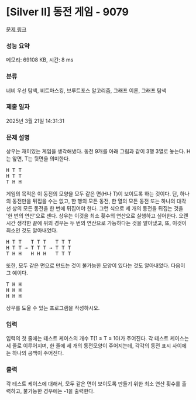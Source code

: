 # [Silver II] 동전 게임 - 9079 

[문제 링크](https://www.acmicpc.net/problem/9079) 

### 성능 요약

메모리: 69108 KB, 시간: 8 ms

### 분류

너비 우선 탐색, 비트마스킹, 브루트포스 알고리즘, 그래프 이론, 그래프 탐색

### 제출 일자

2025년 3월 21일 14:31:31

### 문제 설명

<p>상우는 재미있는 게임을 생각해냈다. 동전 9개를 아래 그림과 같이 3행 3열로 놓는다. H는 앞면, T는 뒷면을 의미한다.</p>

<pre>H T T
H T T
T H H</pre>

<p>게임의 목적은 이 동전의 모양을 모두 같은 면(H나 T)이 보이도록 하는 것이다. 단, 하나의 동전만을 뒤집을 수는 없고, 한 행의 모든 동전, 한 열의 모든 동전 또는 하나의 대각선 상의 모든 동전을 한 번에 뒤집어야 한다. 그런 식으로 세 개의 동전을 뒤집는 것을 '한 번의 연산'으로 센다. 상우는 이것을 최소 횟수의 연산으로 실행하고 싶어한다. 오랜 시간 생각한 끝에 위의 경우는 두 번의 연산으로 가능하다는 것을 알아냈고, 또, 이것이 최소인 것도 알아내었다.</p>

<pre>H T T   T T T   T T T
H T T → T T T → T T T
T H H   H H H   T T T</pre>

<p>또한, 모두 같은 면으로 만드는 것이 불가능한 모양이 있다는 것도 알아내었다. 다음이 그 예이다.</p>

<pre>T H H
H H H
H H H</pre>

<p>상우를 도울 수 있는 프로그램을 작성하시오.</p>

### 입력 

 <p>입력의 첫 줄에는 테스트 케이스의 개수 T(1 ≤ T ≤ 10)가 주어진다. 각 테스트 케이스는 세 줄로 이루어지며, 한 줄에 세 개의 동전모양이 주어지는데, 각각의 동전 표시 사이에는 하나의 공백이 주어진다.</p>

### 출력 

 <p>각 테스트 케이스에 대해서, 모두 같은 면이 보이도록 만들기 위한 최소 연산 횟수를 출력하고, 불가능한 경우에는 -1을 출력한다.</p>

